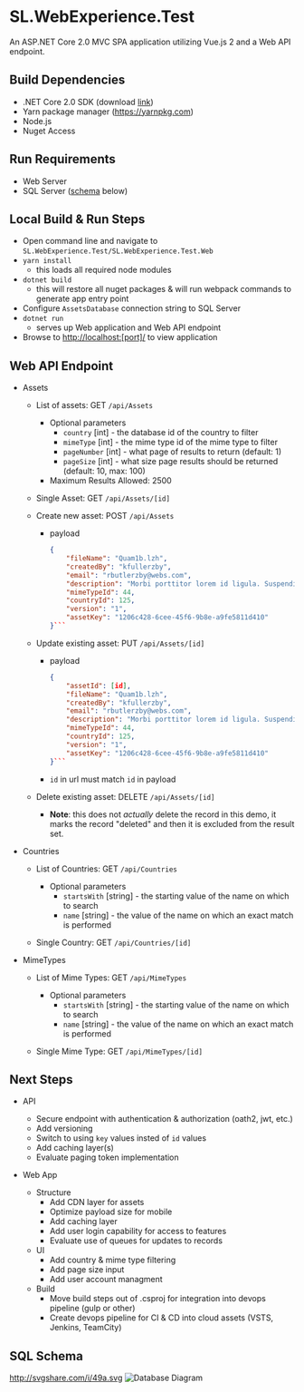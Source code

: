 # SL.WebExperience.Test

An ASP.NET Core 2.0 MVC SPA application utilizing Vue.js 2 and a Web API endpoint.

## Build Dependencies

* .NET Core 2.0 SDK (download [link](https://www.microsoft.com/net/download/windows))
* Yarn package manager (<https://yarnpkg.com>)
* Node.js
* Nuget Access

## Run Requirements

* Web Server
* SQL Server ([schema](#sql-schema) below)

## Local Build & Run Steps

* Open command line and navigate to `SL.WebExperience.Test/SL.WebExperience.Test.Web`
* `yarn install`
  * this loads all required node modules
* `dotnet build`
  * this will restore all nuget packages & will run webpack commands to generate app entry point
* Configure `AssetsDatabase` connection string to SQL Server
* `dotnet run`
  * serves up Web application and Web API endpoint
* Browse to <http://localhost:[port]/> to view application

## Web API Endpoint

* Assets
  * List of assets: GET `/api/Assets`
    * Optional parameters
      * `country` [int] - the database id of the country to filter
      * `mimeType` [int] - the mime type id of the mime type to filter
      * `pageNumber` [int] - what page of results to return (default: 1)
      * `pageSize` [int] - what size page results should be returned (default: 10, max: 100)
    * Maximum Results Allowed: 2500

  * Single Asset: GET `/api/Assets/[id]`

  * Create new asset: POST `/api/Assets`
    * payload
        ```json
        {
            "fileName": "Quam1b.lzh",
            "createdBy": "kfullerzby",
            "email": "rbutlerzby@webs.com",
            "description": "Morbi porttitor lorem id ligula. Suspendisse ornare consequat lectus. In est risus, auctor sed, tristique in, tempus sit amet, sem.",
            "mimeTypeId": 44,
            "countryId": 125,
            "version": "1",
            "assetKey": "1206c428-6cee-45f6-9b8e-a9fe5811d410"
        }```
  * Update existing asset: PUT `/api/Assets/[id]`
    * payload
        ```json
        {
            "assetId": [id],
            "fileName": "Quam1b.lzh",
            "createdBy": "kfullerzby",
            "email": "rbutlerzby@webs.com",
            "description": "Morbi porttitor lorem id ligula. Suspendisse ornare consequat lectus. In est risus, auctor sed, tristique in, tempus sit amet, sem.",
            "mimeTypeId": 44,
            "countryId": 125,
            "version": "1",
            "assetKey": "1206c428-6cee-45f6-9b8e-a9fe5811d410"
        }```
    * `id` in url must match `id` in payload

  * Delete existing asset: DELETE `/api/Assets/[id]`
    * **Note**: this does not *actually* delete the record in this demo, it marks the record "deleted" and then it is excluded from the result set.

* Countries
  * List of Countries: GET `/api/Countries`
    * Optional parameters
      * `startsWith` [string] - the starting value of the name on which to search
      * `name` [string] - the value of the name on which an exact match is performed

  * Single Country:  GET `/api/Countries/[id]`

* MimeTypes
  * List of Mime Types: GET `/api/MimeTypes`
    * Optional parameters
      * `startsWith` [string] - the starting value of the name on which to search
      * `name` [string] - the value of the name on which an exact match is performed

  * Single Mime Type:  GET `/api/MimeTypes/[id]`

## Next Steps

* API
  * Secure endpoint with authentication & authorization (oath2, jwt, etc.)
  * Add versioning
  * Switch to using `key` values insted of `id` values
  * Add caching layer(s)
  * Evaluate paging token implementation

* Web App
  * Structure
    * Add CDN layer for assets
    * Optimize payload size for mobile
    * Add caching layer
    * Add user login capability for access to features
    * Evaluate use of queues for updates to records
  * UI
    * Add country & mime type filtering
    * Add page size input
    * Add user account managment
  * Build
    * Move build steps out of .csproj for integration into devops pipeline (gulp or other)
    * Create devops pipeline for CI & CD into cloud assets (VSTS, Jenkins, TeamCity)

## SQL Schema

<http://svgshare.com/i/49a.svg>
![Database Diagram](http://svgshare.com/i/49a.svg)
